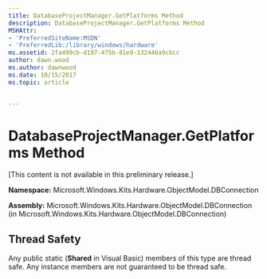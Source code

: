```yaml
---
title: DatabaseProjectManager.GetPlatforms Method
description: DatabaseProjectManager.GetPlatforms Method
MSHAttr:
- 'PreferredSiteName:MSDN'
- 'PreferredLib:/library/windows/hardware'
ms.assetid: 2fa499cb-d197-475b-81e9-132446a9cbcc
author: dawn.wood
ms.author: dawnwood
ms.date: 10/15/2017
ms.topic: article


---
```


# DatabaseProjectManager.GetPlatforms Method


\[This content is not available in this preliminary release.\]

**Namespace:** Microsoft.Windows.Kits.Hardware.ObjectModel.DBConnection

**Assembly:** Microsoft.Windows.Kits.Hardware.ObjectModel.DBConnection (in Microsoft.Windows.Kits.Hardware.ObjectModel.DBConnection)

## <span id="Thread_Safety"></span><span id="thread_safety"></span><span id="THREAD_SAFETY"></span>Thread Safety


Any public static (**Shared** in Visual Basic) members of this type are thread safe. Any instance members are not guaranteed to be thread safe.

 

 






